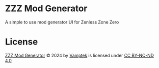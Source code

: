 # ZZZ Mod Generator
 A simple to use mod generator UI for Zenless Zone Zero

# License
[ZZZ Mod Generator](https://github.com/Vamptek/ZZZ-Mod-Generator) © 2024 by [Vamptek](https://github.com/Vamptek) is licensed under [CC BY-NC-ND 4.0](https://creativecommons.org/licenses/by-nc-nd/4.0)
